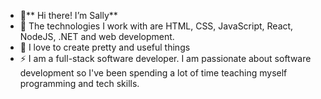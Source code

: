 - 👋** Hi there! I’m Sally**
- 🔭 The technologies I work with are HTML, CSS, JavaScript, React, NodeJS, .NET and web development.  
- 💞️ I love to create pretty and useful things
- ⚡ I am a full-stack software developer. I am passionate about software development so I've been spending a lot of time teaching myself programming and tech skills. 


